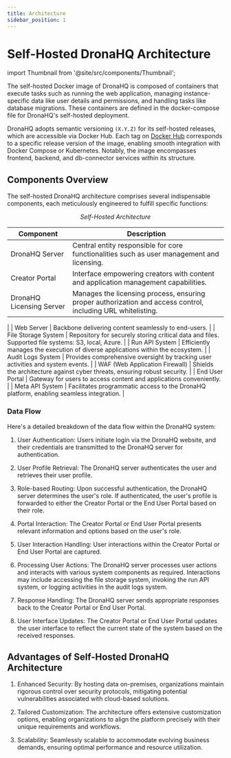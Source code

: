 ```yaml
---
title: Architecture
sidebar_position: 1
---
```


# Self-Hosted DronaHQ Architecture

import Thumbnail from '@site/src/components/Thumbnail';

The self-hosted Docker image of DronaHQ is composed of containers that execute tasks such as running the web
application, managing instance-specific data like user details and permissions, and handling tasks like database
migrations. These containers are defined in the docker-compose file for DronaHQ's self-hosted deployment.

DronaHQ adopts semantic versioning `(X.Y.Z)` for its self-hosted releases, which are accessible via Docker Hub. Each tag
on [Docker Hub](https://hub.docker.com/r/dronahq/self-hosted/tags) corresponds to a specific release version of the image, enabling smooth integration with Docker Compose or
Kubernetes. Notably, the image encompasses frontend, backend, and db-connector services within its structure.

## Components Overview

The self-hosted DronaHQ architecture comprises several indispensable components, each meticulously engineered to fulfill
specific functions:

<figure>
  <Thumbnail src="/img/self-hosted/architecture.png" alt="Self-Hosted Architecture" />
  <figcaption align='center'><i>Self-Hosted Architecture</i></figcaption>
</figure>


| Component             | Description                                                                                     |
|-----------------------|-------------------------------------------------------------------------------------------------|
| DronaHQ Server        | Central entity responsible for core functionalities such as user management and licensing.      |
| Creator Portal        | Interface empowering creators with content and application management capabilities.             |
|DronaHQ Licensing Server | Manages the licensing process, ensuring proper authorization and access control, including URL whitelisting.
|
| Web Server            | Backbone delivering content seamlessly to end-users.                                             |
| File Storage System   | Repository for securely storing critical data and files. Supported file systems: S3, local, Azure.                                        |
| Run API System        | Efficiently manages the execution of diverse applications within the ecosystem.                 |
| Audit Logs System     | Provides comprehensive oversight by tracking user activities and system events.                 |
| WAF (Web Application Firewall) | Shields the architecture against cyber threats, ensuring robust security.                    |
| End User Portal       | Gateway for users to access content and applications conveniently.                               |
| Meta API System       | Facilitates programmatic access to the DronaHQ platform, enabling seamless integration.         |

### Data Flow 

Here's a detailed breakdown of the data flow within the DronaHQ system:

1. User Authentication: Users initiate login via the DronaHQ website, and their credentials are transmitted to the DronaHQ server for authentication.

2. User Profile Retrieval: The DronaHQ server authenticates the user and retrieves their user profile.

3. Role-based Routing: Upon successful authentication, the DronaHQ server determines the user's role. If authenticated, the user's profile is forwarded to either the Creator Portal or the End User Portal based on their role.

4. Portal Interaction: The Creator Portal or End User Portal presents relevant information and options based on the user's role.

5. User Interaction Handling: User interactions within the Creator Portal or End User Portal are captured.

6. Processing User Actions: The DronaHQ server processes user actions and interacts with various system components as required. Interactions may include accessing the file storage system, invoking the run API system, or logging activities in the audit logs system.

7. Response Handling: The DronaHQ server sends appropriate responses back to the Creator Portal or End User Portal.

8. User Interface Updates: The Creator Portal or End User Portal updates the user interface to reflect the current state of the system based on the received responses.



## Advantages of Self-Hosted DronaHQ Architecture

1. Enhanced Security: By hosting data on-premises, organizations maintain rigorous control over security protocols,
   mitigating potential vulnerabilities associated with cloud-based solutions.

2. Tailored Customization: The architecture offers extensive customization options, enabling organizations to align the
   platform precisely with their unique requirements and workflows.

3. Scalability: Seamlessly scalable to accommodate evolving business demands, ensuring optimal performance and resource
   utilization.
